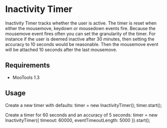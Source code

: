 Inactivity Timer
================

Inactivity Timer tracks whether the user is active. The timer is reset when either the mousemove, keydown or mousedown events fire. Because the mousemove event fires often you can set the granularity of the timer. For instance if the user is deemed inactive after 30 minutes, then setting the accuracy to 10 seconds would be reasonable. Then the mousemove event will be attached 10 seconds after the last mousemove.

Requirements
------------

+ MooTools 1.3

Usage
-----

Create a new timer with defaults:
	timer = new InactivityTimer();
	timer.start();

Create a timer for 60 seconds and an accuracy of 5 seconds:
	timer = new InactivityTimer({
		timeout: 60000,
		eventTimeoutLength: 5000
	}).start();
